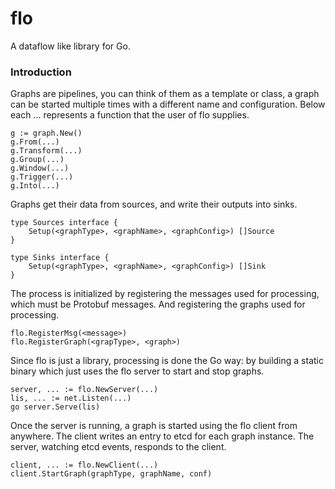 flo
===

A dataflow like library for Go.

### Introduction

Graphs are pipelines, you can think of them as a template
or class, a graph can be started multiple times with
a different name and configuration. Below each ...
represents a function that the user of flo supplies.

	g := graph.New()
	g.From(...)
	g.Transform(...)
	g.Group(...)
	g.Window(...)
	g.Trigger(...)
	g.Into(...)

Graphs get their data from sources, and write their outputs into
sinks.

	type Sources interface {
		Setup(<graphType>, <graphName>, <graphConfig>) []Source
	}

	type Sinks interface {
		Setup(<graphType>, <graphName>, <graphConfig>) []Sink
	}

The process is initialized by registering the messages used
for processing, which must be Protobuf messages. And registering
the graphs used for processing.

	flo.RegisterMsg(<message>)
	flo.RegisterGraph(<grapType>, <graph>)

Since flo is just a library, processing is done the Go way: by
building a static binary which just uses the flo server to
start and stop graphs.

	server, ... := flo.NewServer(...)
	lis, ... := net.Listen(...)
	go server.Serve(lis)

Once the server is running, a graph is started using the flo
client from anywhere. The client writes an entry to etcd for
each graph instance. The server, watching etcd events, responds
to the client.

	client, ... := flo.NewClient(...)
	client.StartGraph(graphType, graphName, conf)
